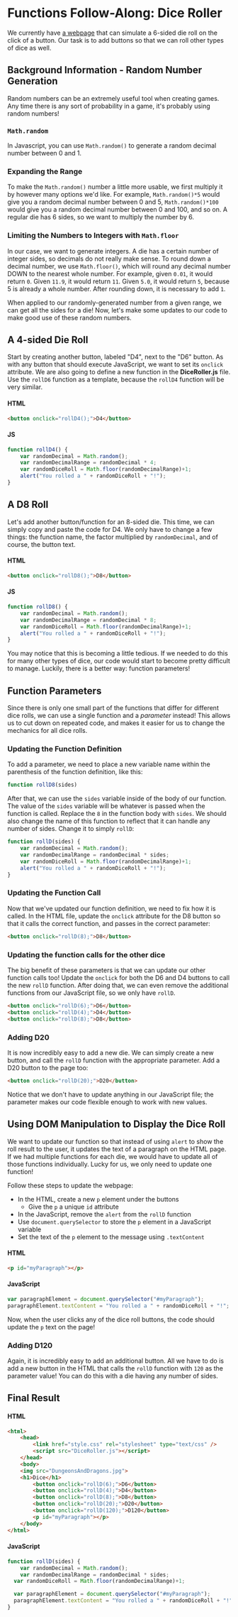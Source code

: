 # Functions Follow-Along: Dice Roller
We currently have [a webpage](https://replit.com/@HylandOutreach/DiceRollerStart) that can simulate a 6-sided die roll on the click of a button. Our task is to add buttons so that we can roll other types of dice as well.

## Background Information - Random Number Generation
Random numbers can be an extremely useful tool when creating games. Any time there is any sort of probability in a game, it's probably using random numbers!

### `Math.random`
In Javascript, you can use `Math.random()` to generate a random decimal number between 0 and 1.

### Expanding the Range
To make the `Math.random()` number a little more usable, we first multiply it by however many options we'd like. For example, `Math.random()*5` would give you a random decimal number between 0 and 5, `Math.random()*100` would give you a random decimal number between 0 and 100, and so on. A regular die has 6 sides, so we want to multiply the number by 6.

### Limiting the Numbers to Integers with `Math.floor`
In our case, we want to generate integers. A die has a certain number of integer sides, so decimals do not really make sense. To round down a decimal number, we use `Math.floor()`, which will round any decimal number DOWN to the nearest whole number. For example, given `0.01`, it would return `0`. Given `11.9`, it would return `11`. Given `5.0`, it would return `5`, because 5 is already a whole number. After rounding down, it is necessary to add `1`.

When applied to our randomly-generated number from a given range, we can get all the sides for a die! Now, let's make some updates to our code to make good use of these random numbers.

## A 4-sided Die Roll
Start by creating another button, labeled "D4", next to the "D6" button. As with any button that should execute JavaScript, we want to set its `onclick` attribute. We are also going to define a new function in the **DiceRoller.js** file. Use the `rollD6` function as a template, because the `rollD4` function will be very similar.

#### HTML

```html
<button onclick="rollD4();">D4</button>
```

#### JS

```javascript
function rollD4() {
	var randomDecimal = Math.random();
	var randomDecimalRange = randomDecimal * 4;
	var randomDiceRoll = Math.floor(randomDecimalRange)+1;
	alert("You rolled a " + randomDiceRoll + "!");
}
```

## A D8 Roll
Let's add another button/function for an 8-sided die. This time, we can simply copy and paste the code for D4. We only have to change a few  things: the function name, the factor multiplied by `randomDecimal`, and of course, the button text.

#### HTML

```html
<button onclick="rollD8();">D8</button>
```

#### JS

```javascript
function rollD8() {
	var randomDecimal = Math.random();
	var randomDecimalRange = randomDecimal * 8;
	var randomDiceRoll = Math.floor(randomDecimalRange)+1;
	alert("You rolled a " + randomDiceRoll + "!");
}
```

You may notice that this is becoming a little tedious. If we needed to do this for many other types of dice, our code would start to become pretty difficult to manage. Luckily, there is a better way: function parameters!

## Function Parameters
Since there is only one small part of the functions that differ for different dice rolls, we can use a single function and a _parameter_ instead! This allows us to cut down on repeated code, and makes it easier for us to change the mechanics for all dice rolls.

### Updating the Function Definition
To add a parameter, we need to place a new variable name within the parenthesis of the function definition, like this:

```javascript
function rollD8(sides)
```

After that, we can use the `sides` variable inside of the body of our function. The value of the `sides` variable will be whatever is passed when the function is called. Replace the `8` in the function body with `sides`. We should also change the name of this function to reflect that it can handle any number of sides. Change it to simply `rollD`:

```javascript
function rollD(sides) {
	var randomDecimal = Math.random();
	var randomDecimalRange = randomDecimal * sides;
	var randomDiceRoll = Math.floor(randomDecimalRange)+1;
	alert("You rolled a " + randomDiceRoll + "!");
}
```

### Updating the Function Call
Now that we've updated our function definition, we need to fix how it is called. In the HTML file, update the `onclick` attribute for the D8 button so that it calls the correct function, and passes in the correct parameter:

```html
<button onclick="rollD(8);">D8</button>
```

### Updating the function calls for the other dice
The big benefit of these parameters is that we can update our other function calls too! Update the `onclick` for both the D6 and D4 buttons to call the new `rollD` function. After doing that, we can even remove the additional functions from our JavaScript file, so we only have `rollD`.

```html
<button onclick="rollD(6);">D6</button>
<button onclick="rollD(4);">D4</button>
<button onclick="rollD(8);">D8</button>
```

### Adding D20
It is now incredibly easy to add a new die. We can simply create a new button, and call the `rollD` function with the appropriate parameter. Add a D20 button to the page too:

```html
<button onclick="rollD(20);">D20</button>
```

Notice that we don't have to update anything in our JavaScript file; the parameter makes our code flexible enough to work with new values.

## Using DOM Manipulation to Display the Dice Roll
We want to update our function so that instead of using `alert` to show the roll result to the user, it updates the text of a paragraph on the HTML page. If we had multiple functions for each die, we would have to update all of those functions individually. Lucky for us, we only need to update one function!

Follow these steps to update the webpage:
- In the HTML, create a new `p` element under the buttons
    - Give the `p` a unique `id` attribute
- In the JavaScript, remove the `alert` from the `rollD` function
- Use `document.querySelector` to store the `p` element in a JavaScript variable
- Set the text of the `p` element to the message using `.textContent`

#### HTML

```html
<p id="myParagraph"></p>
```

#### JavaScript

```javascript
var paragraphElement = document.querySelector("#myParagraph");
paragraphElement.textContent = "You rolled a " + randomDiceRoll + "!";
```

Now, when the user clicks any of the dice roll buttons, the code should update the `p` text on the page!

### Adding D120
Again, it is incredibly easy to add an additional button. All we have to do is add a new button in the HTML that calls the `rollD` function with `120` as the parameter value! You can do this with a die having any number of sides.

## Final Result

#### HTML

```html
<html>
	<head>
		<link href="style.css" rel="stylesheet" type="text/css" />
		<script src="DiceRoller.js"></script>
	</head>
	<body>
	<img src="DungeonsAndDragons.jpg">
	<h1>Dice</h1>
		<button onclick="rollD(6);">D6</button>
		<button onclick="rollD(4);">D4</button>
		<button onclick="rollD(8);">D8</button>
		<button onclick="rollD(20);">D20</button>
        <button onclick="rollD(120);">D120</button>
        <p id="myParagraph"></p>
	</body>
</html>
```

#### JavaScript

```javascript
function rollD(sides) {
	var randomDecimal = Math.random();
	var randomDecimalRange = randomDecimal * sides;
  var randomDiceRoll = Math.floor(randomDecimalRange)+1;

  var paragraphElement = document.querySelector("#myParagraph");
  paragraphElement.textContent = "You rolled a " + randomDiceRoll + "!";
}
```
